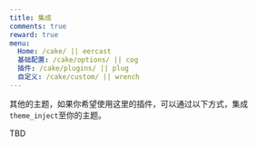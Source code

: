 ```yaml
---
title: 集成
comments: true
reward: true
menu:
  Home: /cake/ || eercast 
  基础配置: /cake/options/ || cog 
  插件: /cake/plugins/ || plug 
  自定义: /cake/custom/ || wrench 
---
```


其他的主题，如果你希望使用这里的插件，可以通过以下方式，集成`theme_inject`至你的主题。

TBD
